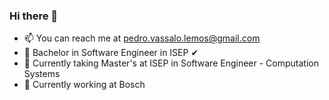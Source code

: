 ### Hi there 👋

- 📫 You can reach me at pedro.vassalo.lemos@gmail.com
- 🧾 Bachelor in Software Engineer in ISEP ✔
- 🧾 Currently taking Master's at ISEP in Software Engineer - Computation Systems
- 💼 Currently working at Bosch
